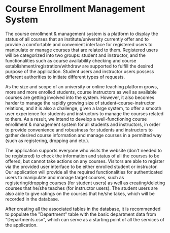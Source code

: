 # Course Enrollment Management System
The course enrollment & management system is a platform to display the status of all courses that an institute/university currently offer and to provide a comfortable and convenient interface for registered users to manipulate or manage courses that are related to them. Registered users will be categorized into two groups: student and instructor, and the functionalities such as course availability checking and course establishment/registration/withdraw are supported to fulfill the desired purpose of the application. Student users and instructor users possess different authorities to initiate different types of requests.

As the size and scope of an university or online teaching platform grows, more and more enrolled students, course instructors as well as available courses are getting involved into the system. However, it also becomes harder to manage the rapidly growing size of student-course-instructor relations, and it is also a challenge, given a large system, to offer a smooth user experience for students and instructors to manage the courses related to them. As a result, we intend to develop a well-functioning course enrollment & management system for all students and instructors, in order to provide convenience and robustness for students and instructors to gather desired course information and manage courses in a permitted way (such as registering, dropping and etc.).

The application supports everyone who visits the website (don't needed to be registered) to check the information and status of all the courses to be offered, but cannot take actions on any courses. Visitors are able to register via the provided user interface to be either enrolled student or instructor. Our application will provide all the required functionalities for authenticated users to manipulate and manage target courses, such as registering/dropping courses (for student users) as well as creating/deleting courses that he/she teaches (for instructor users). The student users are also able to give ratings on the courses that he/she takes, which will be recorded in the database.

After creating all the associated tables in the database, it is recommended to populate the "Department" table with the basic department data from "Departments.csv", which can serve as a starting point of all the services of the application.
